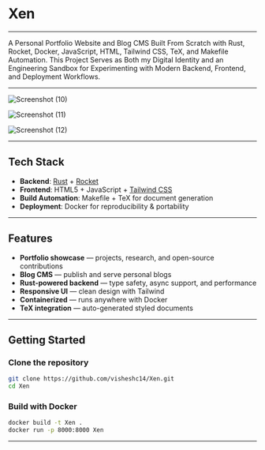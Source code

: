# Xen
---
A Personal Portfolio Website and Blog CMS Built From Scratch with Rust, Rocket, Docker, JavaScript, HTML, Tailwind CSS, TeX, and Makefile Automation.
This Project Serves as Both my Digital Identity and an Engineering Sandbox for Experimenting with Modern Backend, Frontend, and Deployment Workflows.

---

![Screenshot (10)](https://user-images.githubusercontent.com/36515357/136688444-e1d21576-6b1d-4c45-9112-9579d64b7881.png)

![Screenshot (11)](https://user-images.githubusercontent.com/36515357/136688375-bd300e3e-fede-417e-88f1-5d7a9542b5ba.png)

![Screenshot (12)](https://user-images.githubusercontent.com/36515357/136688725-7f2dd9ef-3d3f-46f6-b30c-1bc67dc7ea34.png)

---

##  Tech Stack  

- **Backend**: [Rust](https://www.rust-lang.org/) + [Rocket](https://rocket.rs/)  
- **Frontend**: HTML5 + JavaScript + [Tailwind CSS](https://tailwindcss.com/)  
- **Build Automation**: Makefile + TeX for document generation  
- **Deployment**: Docker for reproducibility & portability  

---

## Features  

- **Portfolio showcase** — projects, research, and open-source contributions  
- **Blog CMS** — publish and serve personal blogs  
- **Rust-powered backend** — type safety, async support, and performance  
- **Responsive UI** — clean design with Tailwind  
- **Containerized** — runs anywhere with Docker  
- **TeX integration** — auto-generated styled documents  

---

## Getting Started  

### Clone the repository  
```bash
git clone https://github.com/visheshc14/Xen.git
cd Xen
```
### Build with Docker
```bash
docker build -t Xen .
docker run -p 8000:8000 Xen
```
---
